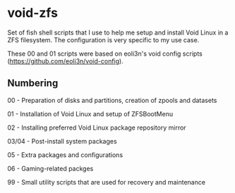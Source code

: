 # void-zfs
Set of fish shell scripts that I use to help me setup and install Void Linux in a ZFS filesystem. The configuration is very specific to my use case.

These 00 and 01 scripts were based on eoli3n's void config scripts (https://github.com/eoli3n/void-config).

## Numbering
00 - Preparation of disks and partitions, creation of zpools and datasets

01 - Installation of Void Linux and setup of ZFSBootMenu

02 - Installing preferred Void Linux package repository mirror

03/04 - Post-install system packages

05 - Extra packages and configurations

06 - Gaming-related packges

99 - Small utility scripts that are used for recovery and maintenance
